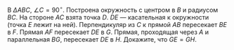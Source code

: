 В $\Delta ABC$, $\angle C = 90^{\circ}$. Построена окружность с центром в $B$ и радиусом $BC$. На стороне $AC$ взята точка $D$. $DE$ — касательная к окружности (точка $E$ лежит на ней). Перпендикуляр из $C$ к прямой $AB$ пересекает $BE$ в $F$. Прямая $AF$ пересекает $DE$ в $G$. Прямая, проходящая через $A$ и параллельная $BG$, пересекает $DE$ в $H$. Докажите, что $GE = GH$.